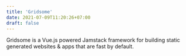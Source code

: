 ```yaml
---
title: 'Gridsome'
date: 2021-07-09T11:20:26+07:00
draft: false
---
```


Gridsome is a Vue.js powered Jamstack framework for building static generated websites & apps that are fast by default.
